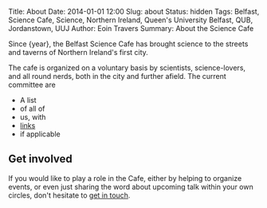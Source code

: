 Title: About
Date: 2014-01-01 12:00
Slug: about
Status: hidden
Tags: Belfast, Science Cafe, Science, Northern Ireland, Queen's University Belfast, QUB, Jordanstown, UUJ 
Author: Eoin Travers
Summary: About the Science Cafe

Since {year}, the Belfast Science Cafe has brought science to the streets and taverns of Northern Ireland's first city.

The cafe is organized on a voluntary basis by scientists, science-lovers, and all round nerds, both in the city and further afield.  The current committee are

- A list
- of all of
- us, with
- [links](http://www.nyan.cat/)
- if applicable

## Get involved
If you would like to play a role in the Cafe, either by helping to organize events, or even just sharing the word about upcoming talk within your own circles, don't hesitate to [get in touch](/contact.html).